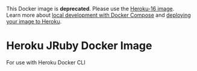This Docker image is **deprecated**.  Please use the [Heroku-16 image](https://hub.docker.com/r/heroku/heroku/).  
Learn more about [local development with Docker Compose](https://devcenter.heroku.com/articles/local-development-with-docker-compose) and [deploying your image to Heroku](https://devcenter.heroku.com/articles/container-registry-and-runtime). 

# Heroku JRuby Docker Image

For use with Heroku Docker CLI
